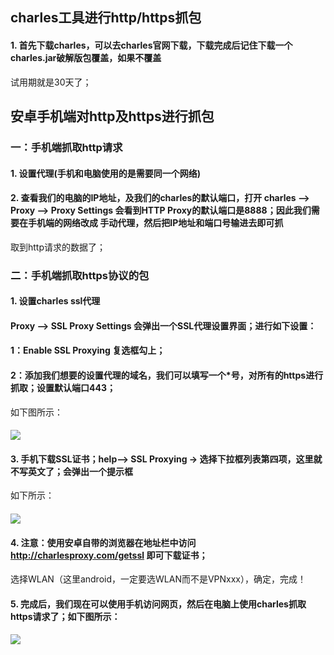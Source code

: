 ## charles工具进行http/https抓包

#### 1. 首先下载charles，可以去charles官网下载，下载完成后记住下载一个charles.jar破解版包覆盖，如果不覆盖
试用期就是30天了；
## 安卓手机端对http及https进行抓包
### 一：手机端抓取http请求
#### 1. 设置代理(手机和电脑使用的是需要同一个网络)
#### 2. 查看我们的电脑的IP地址，及我们的charles的默认端口，打开 charles --> Proxy --> Proxy Settings 会看到HTTP Proxy的默认端口是8888；因此我们需要在手机端的网络改成 手动代理，然后把IP地址和端口号输进去即可抓
取到http请求的数据了；
### 二：手机端抓取https协议的包
#### 1. 设置charles ssl代理
#### Proxy --> SSL Proxy Settings 会弹出一个SSL代理设置界面；进行如下设置：
#### 1：Enable SSL Proxying 复选框勾上；
#### 2：添加我们想要的设置代理的域名，我们可以填写一个*号，对所有的https进行抓取；设置默认端口443；
如下图所示：
#### <img src="http://images2015.cnblogs.com/blog/561794/201607/561794-20160728003208825-162242806.png"/>
#### 3. 手机下载SSL证书；help--> SSL Proxying -> 选择下拉框列表第四项，这里就不写英文了；会弹出一个提示框
如下所示：
#### <img src="http://images2015.cnblogs.com/blog/561794/201607/561794-20160728003234153-806873645.png"/>
#### 4. 注意：使用安卓自带的浏览器在地址栏中访问 http://charlesproxy.com/getssl 即可下载证书；
选择WLAN（这里android，一定要选WLAN而不是VPNxxx），确定，完成！
#### 5. 完成后，我们现在可以使用手机访问网页，然后在电脑上使用charles抓取https请求了；如下图所示：
#### <img src="http://images2015.cnblogs.com/blog/561794/201607/561794-20160728003300231-1662408586.jpg"/>

